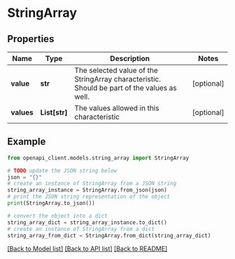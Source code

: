# StringArray


## Properties

Name | Type | Description | Notes
------------ | ------------- | ------------- | -------------
**value** | **str** | The selected value of the StringArray characteristic. Should be part of the values as well. | [optional] 
**values** | **List[str]** | The values allowed in this characteristic | [optional] 

## Example

```python
from openapi_client.models.string_array import StringArray

# TODO update the JSON string below
json = "{}"
# create an instance of StringArray from a JSON string
string_array_instance = StringArray.from_json(json)
# print the JSON string representation of the object
print(StringArray.to_json())

# convert the object into a dict
string_array_dict = string_array_instance.to_dict()
# create an instance of StringArray from a dict
string_array_from_dict = StringArray.from_dict(string_array_dict)
```
[[Back to Model list]](../README.md#documentation-for-models) [[Back to API list]](../README.md#documentation-for-api-endpoints) [[Back to README]](../README.md)


